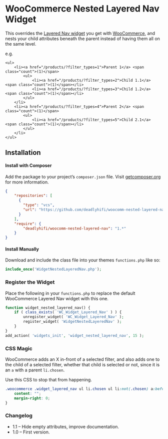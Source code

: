# WooCommerce Nested Layered Nav Widget

This overrides the [Layered Nav widget](http://docs.woothemes.com/document/woocommerce-widgets/) you get with [WooCommerce](http://www.woothemes.com/woocommerce/), and nests your child attributes beneath the parent instead of having them all on the same level.

e.g.

```
<ul>
	<li><a href="/products/?filter_types=1">Parent 1</a> <span class="count">(1)</span>
		<ul>
			<li><a href="/products/?filter_types=2">Child 1.1</a> <span class="count">(1)</span></li>
			<li><a href="/products/?filter_types=3">Child 1.2</a> <span class="count">(1)</span></li>
		</ul>
	</li>
	<li><a href="/products/?filter_types=4">Parent 2</a> <span class="count">(1)</span>
		<ul>
			<li><a href="/products/?filter_types=5">Child 2.1</a> <span class="count">(1)</span></li>
		</ul>
	</li>
</ul>
```

## Installation

#### Install with Composer

Add the package to your project’s `composer.json` file. Visit [getcomposer.org](http://getcomposer.org/) for more information.

```json
{
    "repositories": [
      {
        "type": "vcs",
        "url": "https://github.com/deadlyhifi/woocomm-nested-layered-nav"
      }
    ],
    "require": {
        "deadlyhifi/woocomm-nested-layered-nav": "1.*"
    }
}
```

#### Install Manually

Download and include the class file into your themes `functions.php` like so:

```php
include_once('WidgetNestedLayeredNav.php');
```

### Register the Widget

Place the following in your `functions.php` to replace the default WooCommerce Layered Nav widget with this one.

```php
function widget_nested_layered_nav() {
    if ( class_exists( 'WC_Widget_Layered_Nav' ) ) {
        unregister_widget( 'WC_Widget_Layered_Nav' );
        register_widget( 'WidgetNestedLayeredNav' );
    }
}
add_action( 'widgets_init', 'widget_nested_layered_nav', 15 );
```

### CSS Magic

WooCommerce adds an X in-front of a selected filter, and also adds one to the child of a selected filter, whether that child is selected or not, since it is an `a` with a parent `li.chosen`.

Use this CSS to stop that from happening.

```css
.woocommerce .widget_layered_nav ul li.chosen ul li:not(.chosen) a:before {
    content: "";
    margin-right: 0;
}
```

### Changelog

* 1.1 – Hide empty attributes, improve documentation.
* 1.0 – First version.